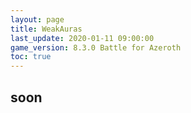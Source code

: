 ```yaml
---
layout: page
title: WeakAuras
last_update: 2020-01-11 09:00:00
game_version: 8.3.0 Battle for Azeroth
toc: true
---
```


## soon